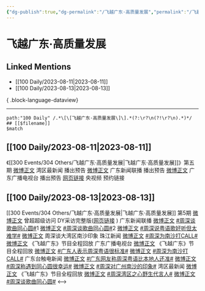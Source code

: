 ```yaml
---
{"dg-publish":true,"dg-permalink":"/飞越广东·高质量发展","permalink":"/飞越广东·高质量发展/","created":"2023-08-23T18:20:33.803+08:00","updated":"2023-08-24T19:50:27.684+08:00"}
---
```


# 飞越广东·高质量发展

## Linked Mentions
- [[100 Daily/2023-08-11\|2023-08-11]]
- [[100 Daily/2023-08-13\|2023-08-13]]

{ .block-language-dataview}

---

```expander
path:"100 Daily" /.*\[\[飞越广东·高质量发展\]\].*(?:\r?\n(?!\r?\n).*)*/
## [[$filename]]
$match
```
## [[100 Daily/2023-08-11\|2023-08-11]]
《[[300 Events/304 Others/飞越广东·高质量发展\|飞越广东·高质量发展]]》第五期
[微博正文](http://weibo.com/1747522104/Ne6S7uABh) 湾区最新闻 播出预告
[微博正文](https://weibo.com/1887724290/4933649365731252) 广东新闻联播 播出预告
[微博正文](https://weibo.com/1726426884/4933678692828009) 广东广播电视台 播出预告
[网页链接](https://weibo.cn/sinaurl?u=https%3A%2F%2Fyspapp.cn%2F1jvI) 央视频 预约链接
## [[100 Daily/2023-08-13\|2023-08-13]]
[[300 Events/304 Others/飞越广东·高质量发展\|飞越广东·高质量发展]] 第5期
[微博正文](https://weibo.com/6108895035/NemWt6gdr) 曾超超级访问 DY采访完整版([网页链接](https://weibo.cn/sinaurl?u=https%3A%2F%2Fwww.douyin.com%2Fvideo%2F7266651218582195493) )
广东新闻联播
[微博正文](https://weibo.com/1887724290/NenjxuhT0) [#周深谈歌曲同心圆#](https://s.weibo.com/weibo?q=%23%E5%91%A8%E6%B7%B1%E8%B0%88%E6%AD%8C%E6%9B%B2%E5%90%8C%E5%BF%83%E5%9C%86%23)1
[微博正文](https://weibo.com/1887724290/NeouJnIkg) [#周深谈歌曲同心圆#](https://s.weibo.com/weibo?q=%23%E5%91%A8%E6%B7%B1%E8%B0%88%E6%AD%8C%E6%9B%B2%E5%90%8C%E5%BF%83%E5%9C%86%23)2
[微博正文](https://weibo.com/1887724290/NeowCoBDf) [#周深说粤语歌好听但太难学#](https://s.weibo.com/weibo?q=%23%E5%91%A8%E6%B7%B1%E8%AF%B4%E7%B2%A4%E8%AF%AD%E6%AD%8C%E5%A5%BD%E5%90%AC%E4%BD%86%E5%A4%AA%E9%9A%BE%E5%AD%A6%23)
[微博正文](https://weibo.com/1887724290/NeoWCzGve) 周深谈大湾区南沙印象
珠江新闻
[微博正文](https://weibo.com/2434045277/NemoVpJCq) [#周深为南沙打CALL#](https://s.weibo.com/weibo?q=%23%E5%91%A8%E6%B7%B1%E4%B8%BA%E5%8D%97%E6%B2%99%E6%89%93CALL%23)
[微博正文](https://weibo.com/2434045277/NemSyrWDw) 《飞越广东》节目全程回放
广东广播电视台
[微博正文](https://weibo.com/1726426884/NemPQydId) 《飞越广东》节目全程回放
[微博正文](https://weibo.com/1726426884/NenYxDvkQ) [#广东人表示周深粤语很标准#](https://s.weibo.com/weibo?q=%23%E5%B9%BF%E4%B8%9C%E4%BA%BA%E8%A1%A8%E7%A4%BA%E5%91%A8%E6%B7%B1%E7%B2%A4%E8%AF%AD%E5%BE%88%E6%A0%87%E5%87%86%23)
[微博正文](https://weibo.com/1726426884/Nepw0iGx0) [#周深为南沙打CALL#](https://s.weibo.com/weibo?q=%23%E5%91%A8%E6%B7%B1%E4%B8%BA%E5%8D%97%E6%B2%99%E6%89%93CALL%23)
广东台触电新闻
[微博正文](https://weibo.com/6054450374/NenuksQuE) [#广东网友称周深粤语比本地人还准#](https://s.weibo.com/weibo?q=%23%E5%B9%BF%E4%B8%9C%E7%BD%91%E5%8F%8B%E7%A7%B0%E5%91%A8%E6%B7%B1%E7%B2%A4%E8%AF%AD%E6%AF%94%E6%9C%AC%E5%9C%B0%E4%BA%BA%E8%BF%98%E5%87%86%23)
[微博正文](https://weibo.com/6054450374/Nenuqbmeb) [#周深称遇到同心圆很幸运#](https://s.weibo.com/weibo?q=%23%E5%91%A8%E6%B7%B1%E7%A7%B0%E9%81%87%E5%88%B0%E5%90%8C%E5%BF%83%E5%9C%86%E5%BE%88%E5%B9%B8%E8%BF%90%23)
[微博正文](https://weibo.com/6054450374/NeoLgpcTh) [#周深对广州南沙的印象#](https://s.weibo.com/weibo?q=%23%E5%91%A8%E6%B7%B1%E5%AF%B9%E5%B9%BF%E5%B7%9E%E5%8D%97%E6%B2%99%E7%9A%84%E5%8D%B0%E8%B1%A1%23)
湾区最新闻
[微博正文](https://weibo.com/1747522104/NemSCz03s) 《飞越广东》节目全程回放
[微博正文](https://weibo.com/1747522104/NeoYMvDlD) [#周深湾区之心野生代言人#](https://s.weibo.com/weibo?q=%23%E5%91%A8%E6%B7%B1%E6%B9%BE%E5%8C%BA%E4%B9%8B%E5%BF%83%E9%87%8E%E7%94%9F%E4%BB%A3%E8%A8%80%E4%BA%BA%23)
[微博正文](https://weibo.com/1747522104/NepeVlBGe) [#周深谈歌曲同心圆#](https://s.weibo.com/weibo?q=%23%E5%91%A8%E6%B7%B1%E8%B0%88%E6%AD%8C%E6%9B%B2%E5%90%8C%E5%BF%83%E5%9C%86%23)
<-->
